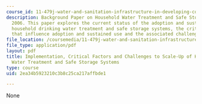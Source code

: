 ```yaml
---
course_id: 11-479j-water-and-sanitation-infrastructure-in-developing-countries-spring-2007
description: Background Paper on Household Water Treatment and Safe Storage (HWTS),
  2006. This paper explores the current status of the adoption and sustained use of
  household drinking water treatment and safe storage systems, the critical factors
  that influence adoption and sustained use and the associated challenges to scale-up.
file_location: /coursemedia/11-479j-water-and-sanitation-infrastructure-in-developing-countries-spring-2007/2ea34b5923210c3b8c25ca217affbde1_hwts_paper.pdf
file_type: application/pdf
layout: pdf
title: Implementation, Critical Factors and Challenges to Scale-Up of Household Drinking
  Water Treatment and Safe Storage Systems
type: course
uid: 2ea34b5923210c3b8c25ca217affbde1

---
```

None